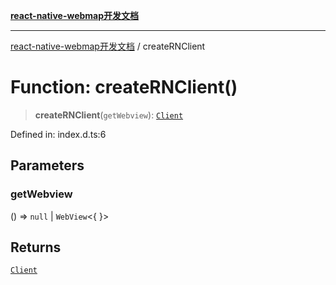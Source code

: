 [**react-native-webmap开发文档**](../README.md)

***

[react-native-webmap开发文档](../globals.md) / createRNClient

# Function: createRNClient()

> **createRNClient**(`getWebview`): [`Client`](../type-aliases/Client.md)

Defined in: index.d.ts:6

## Parameters

### getWebview

() => `null` \| `WebView`\<\{ \}\>

## Returns

[`Client`](../type-aliases/Client.md)
